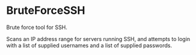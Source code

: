 # BruteForceSSH

Brute force tool for SSH.

Scans an IP address range for servers running SSH, and attempts to login with a list of supplied usernames and a list of supplied passwords.
